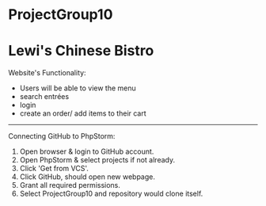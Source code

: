 # ProjectGroup10
# Lewi's Chinese Bistro

Website's Functionality: 
- Users will be able to view the menu
- search entrées
- login 
- create an order/ add items to their cart

---

Connecting GitHub to PhpStorm:
1. Open browser & login to GitHub account.
2. Open PhpStorm & select projects if not already.
3. Click 'Get from VCS'.
4. Click GitHub, should open new webpage.
5. Grant all required permissions.
6. Select ProjectGroup10 and repository would clone itself.
